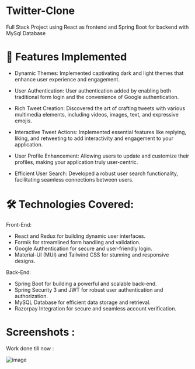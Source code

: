 # Twitter-Clone
Full Stack Project using React as frontend and Spring Boot for backend with MySql Database 

<h1>🌟 Features Implemented</h1>

- Dynamic Themes: Implemented captivating dark and light themes that enhance user experience and engagement.

- User Authentication: User authentication added by enabling both traditional form login and the convenience of Google authentication.

- Rich Tweet Creation: Discovered the art of crafting tweets with various multimedia elements, including videos, images, text, and expressive emojis.

- Interactive Tweet Actions: Implemented essential features like replying, liking, and retweeting to add interactivity and engagement to your application.

- User Profile Enhancement: Allowing users to update and customize their profiles, making your application truly user-centric.

- Efficient User Search: Developed a robust user search functionality, facilitating seamless connections between users.

<h1>🛠️ Technologies Covered:</h1>

Front-End:
- React and Redux for building dynamic user interfaces.
- Formik for streamlined form handling and validation.
- Google Authentication for secure and user-friendly login.
- Material-UI (MUI) and Tailwind CSS for stunning and responsive designs.

Back-End:
- Spring Boot for building a powerful and scalable back-end.
- Spring Security 3 and JWT for robust user authentication and authorization.
- MySQL Database for efficient data storage and retrieval.
- Razorpay Integration for secure and seamless account verification.

<h1>Screenshots : </h1>
Work done till now : 

![image](https://github.com/singlanitin661/Twitter-Clone/assets/78803509/971d69dc-3ba7-482f-8bb4-d955f1332b51)
